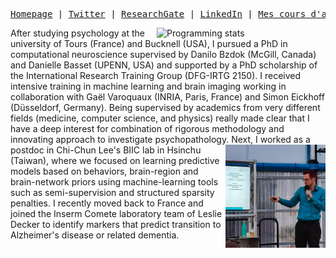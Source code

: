 <p><pre align="center"><a href="https://jlefortbesnard.github.io">Homepage</a> | <a href="https://twitter.com/JLefortBesnard">Twitter</a> | <a href="https://www.researchgate.net/profile/Jeremy-Lefort-Besnard">ResearchGate</a> | <a href="https://www.linkedin.com/in/jeremy-lefort-besnard-a806b28a">LinkedIn</a> | <a href="https://jlefortbesnard.github.io/Structure/MLclass.html">Mes cours d'apprentissage automatique & Python (en français)</a> </pre></p>

<img src="https://github-readme-stats.vercel.app/api/top-langs/?username=jlefortbesnard&layout=compact"
     alt="Programming stats" align="right" style="width:270px"/>
After studying psychology at the university of Tours (France) and Bucknell (USA), I pursued a PhD in computational neuroscience supervised by Danilo Bzdok (McGill, Canada) and Danielle Basset (UPENN, USA) and supported by a PhD scholarship of the International Research Training Group (DFG-IRTG 2150). I received intensive training in machine learning and brain imaging working in collaboration with Gaël Varoquaux (INRIA, Paris, France) and Simon Eickhoff (Düsseldorf, Germany). Being supervised by academics from very different fields (medicine, computer science, and physics) really made clear that I have a deep interest for combination of rigorous methodology and innovating approach to investigate psychopathology. <img src="https://raw.githubusercontent.com/JLefortBesnard/JLefortBesnard.github.io/master/Images/picme9.PNG" alt="profil pic" align="right" style="width:160px;"/> Next, I worked as a postdoc in Chi-Chun Lee's BIIC lab in Hsinchu (Taiwan), where we focused on learning predictive models based on behaviors, brain-region and brain-network priors using machine-learning tools such as semi-supervision and structured sparsity penalties. I recently moved back to France and joined the Inserm Comete laboratory team of Leslie Decker to identify markers that predict transition to Alzheimer's disease or related dementia.



